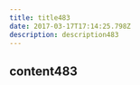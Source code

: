 ```yaml
---
title: title483
date: 2017-03-17T17:14:25.798Z
description: description483
---
```


## content483
  
